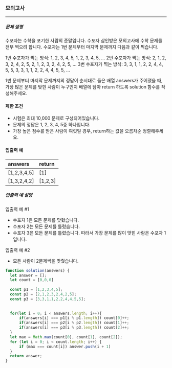 

### 모의고사

***

##### 문제 설명

수포자는 수학을 포기한 사람의 준말입니다. 수포자 삼인방은 모의고사에 수학 문제를 전부 찍으려 합니다. 수포자는 1번 문제부터 마지막 문제까지 다음과 같이 찍습니다.

1번 수포자가 찍는 방식: 1, 2, 3, 4, 5, 1, 2, 3, 4, 5, ...
2번 수포자가 찍는 방식: 2, 1, 2, 3, 2, 4, 2, 5, 2, 1, 2, 3, 2, 4, 2, 5, ...
3번 수포자가 찍는 방식: 3, 3, 1, 1, 2, 2, 4, 4, 5, 5, 3, 3, 1, 1, 2, 2, 4, 4, 5, 5, ...

1번 문제부터 마지막 문제까지의 정답이 순서대로 들은 배열 answers가 주어졌을 때, 가장 많은 문제를 맞힌 사람이 누구인지 배열에 담아 return 하도록 solution 함수를 작성해주세요.

#### 제한 조건

- 시험은 최대 10,000 문제로 구성되어있습니다.
- 문제의 정답은 1, 2, 3, 4, 5중 하나입니다.
- 가장 높은 점수를 받은 사람이 여럿일 경우, return하는 값을 오름차순 정렬해주세요.

#### 입출력 예

| answers	              | return                           | 
| :-------------------- | :---------------------------------- | 
| [1,2,3,4,5] | [1] | 
|[1,3,2,4,2]	|[1,2,3]|

##### 입출력 예 설명

입출력 예 #1

- 수포자 1은 모든 문제를 맞혔습니다.
- 수포자 2는 모든 문제를 틀렸습니다.
- 수포자 3은 모든 문제를 틀렸습니다.
따라서 가장 문제를 많이 맞힌 사람은 수포자 1입니다.

입출력 예 #2

- 모든 사람이 2문제씩을 맞췄습니다.


```js
function solution(answers) {
  let answer = [];
  let count = [0,0,0]
  
  const p1 = [1,2,3,4,5];
  const p2 = [2,1,2,3,2,4,2,5];
  const p3 = [3,3,1,1,2,2,4,4,5,5];
  
  
  for(let i = 0; i < answers.length; i++){
      if(answers[i] === p1[i % p1.length]) count[0]++;
      if(answers[i] === p2[i % p2.length]) count[1]++;
      if(answers[i] === p3[i % p3.length]) count[2]++;
  }
  let max = Math.max(count[0], count[1], count[2]);
  for (let i = 0; i < count.length; i++) {
      if (max === count[i]) answer.push(i + 1)
  }
  return answer;
}
```
